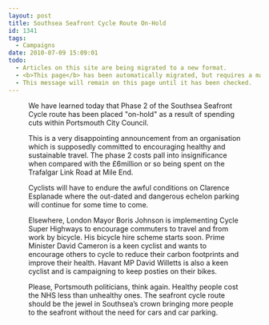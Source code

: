 ```yaml
---
layout: post
title: Southsea Seafront Cycle Route On-Hold
id: 1341
tags:
  - Campaigns
date: 2010-07-09 15:09:01
todo:
  - Articles on this site are being migrated to a new format.
  - <b>This page</b> has been automatically migrated, but requires a manual check-&amp;-tune to ensure the format and links all work as expected.
  - This message will remain on this page until it has been checked.
---
```


<figure id="attachment_1344" align="alignright" width="300" caption="Southsea seafront contraflow cycleway at South Parade"][![Southsea seafront contraflow cycleway at South Parade](http://www.pompeybug.co.uk/wp-content/uploads/2010/07/Southsea-seafront-contraflow-cycleway-CTC-300x225.jpg "Southsea seafront contraflow cycleway at South Parade")](http://www.pompeybug.co.uk/wp-content/uploads/2010/07/Southsea-seafront-contraflow-cycleway-CTC.jpg)</figure>

We have learned today that Phase 2 of the Southsea Seafront Cycle route has been placed "on-hold" as a result of spending cuts within Portsmouth City Council.

This is a very disappointing announcement from an organisation which is supposedly committed to encouraging healthy and sustainable travel. The phase 2 costs pall into insignificance when compared with the £6million or so being spent on the Trafalgar Link Road at Mile End.

Cyclists will have to endure the awful conditions on Clarence Esplanade where the out-dated and dangerous echelon parking will continue for some time to come.

Elsewhere, London Mayor Boris Johnson is implementing Cycle Super Highways to encourage commuters to travel and from work by bicycle. His bicycle hire scheme starts soon. Prime Minister David Cameron is a keen cyclist and wants to encourage others to cycle to reduce their carbon footprints and improve their health. Havant MP David Willetts is also a keen cyclist and is campaigning to keep posties on their bikes.

Please, Portsmouth politicians, think again. Healthy people cost the NHS less than unhealthy ones. The seafront cycle route should be the jewel in Southsea’s crown bringing more people to the seafront without the need for cars and car parking.